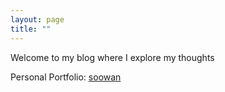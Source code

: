 ```yaml
---
layout: page
title: ""
---
```


Welcome to my blog where I explore my thoughts

Personal Portfolio: [soowan](https://www.soowanchoi.com)
